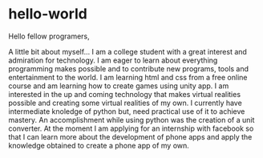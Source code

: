 # hello-world

Hello fellow programers,

A little bit about myself... I am a college student with a great interest and admiration for technology. I am eager to learn about everything programming makes possible and to contribute new programs, tools and entertainment to the world. I am learning html and css from a free online course and am learning how to create games using unity app. I am interested in the up and coming technology that makes virtual realities possible and creating some virtual realities of my own. I currently have intermediate knoledge of python but, need practical use of it to achieve mastery. An accomplishment while using python was the creation of a unit converter. At the moment I am applying for an internship with facebook so that I can learn more about the development of phone apps and apply the knowledge obtained to create a phone app of my own.
